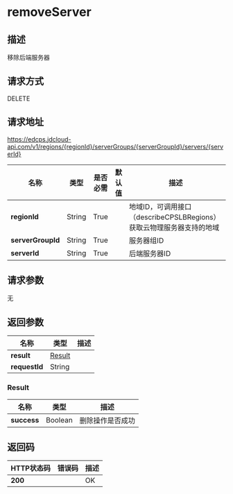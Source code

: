 # removeServer


## 描述
移除后端服务器

## 请求方式
DELETE

## 请求地址
https://edcps.jdcloud-api.com/v1/regions/{regionId}/serverGroups/{serverGroupId}/servers/{serverId}

|名称|类型|是否必需|默认值|描述|
|---|---|---|---|---|
|**regionId**|String|True| |地域ID，可调用接口（describeCPSLBRegions）获取云物理服务器支持的地域|
|**serverGroupId**|String|True| |服务器组ID|
|**serverId**|String|True| |后端服务器ID|

## 请求参数
无


## 返回参数
|名称|类型|描述|
|---|---|---|
|**result**|[Result](#result)| |
|**requestId**|String| |

### <div id="Result">Result</div>
|名称|类型|描述|
|---|---|---|
|**success**|Boolean|删除操作是否成功|

## 返回码
|HTTP状态码|错误码|描述|
|---|---|---|
|**200**||OK|
